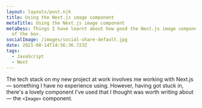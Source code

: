 ```yaml
---
layout: layouts/post.njk
title: Using the Next.js image component
metaTitle: Using the Next.js image component
metaDesc: Things I have learnt about how good the Next.js image component is out
  of the box.
socialImage: /images/social-share-default.jpg
date: 2021-08-14T14:56:36.723Z
tags:
  - JavaScript
  - Next
---
```

The tech stack on my new project at work involves me working with Next.js — something I have no experience using. However, having got stuck in, there's a lovely component I've used that I thought was worth writing about — the `<Image>` component.